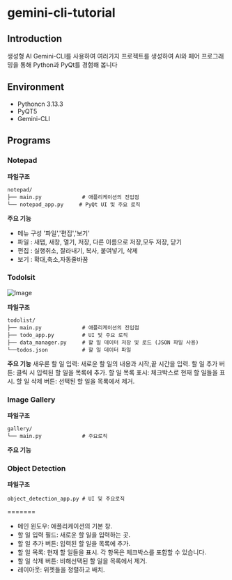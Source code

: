 # gemini-cli-tutorial



## Introduction
생성형 AI Gemini-CLI를 사용하여 여러가지 프로젝트를 생성하여 AI와 페어 프로그래밍을 통해 Python과 PyQt를 경험해 봅니다


## Environment
- Pythoncn 3.13.3
- PyQT5
- Gemini-CLI



## Programs

### Notepad
**파일구조**
```
notepad/
├── main.py             # 애플리케이션의 진입점
└── notepad_app.py     # PyQt UI 및 주요 로직
```


**주요 기능**
- 메뉴 구성 '파일','편집','보기'
- 파일 : 새탭, 새창, 열기, 저장, 다른 이름으로 저장,모두 저장, 닫기
- 편집 : 실행취소, 잘라내기, 복사, 붙여넣기, 삭제
- 보기 : 확대,축소,자동줄바꿈


### Todolsit


![Image](https://github.com/user-attachments/assets/1444de4f-5ab1-42c3-a0d0-2e12fc4e536e)


**파일구조**
```
todolist/
├── main.py             # 애플리케이션의 진입점
├── todo_app.py         # UI 및 주요 로직
├── data_manager.py     # 할 일 데이터 저장 및 로드 (JSON 파일 사용)
└──todos.json           # 할 일 데이터 파일
```

**주요 기능**
새우론 할 일 입력: 새로운 할 일의 내용과 시작,끝 시간을 입력.
할 일 추가 버튼: 클릭 시 입력된 할 일을 목록에 추가.
할 일 목록 표시: 체크박스로 현재 할 일들을 표시. 
할 일 삭제 버튼: 선택된 할 일을 목록에서 제거.


### Image Gallery
**파일구조**
```
gallery/
└── main.py             # 주요로직
```
**주요 기능**


### Object Detection
**파일구조**
```
object_detection_app.py # UI 및 주요로직
```
=======
- 메인 윈도우: 애플리케이션의 기본 창.
- 할 일 입력 필드: 새로운 할 일을 입력하는 곳.
- 할 일 추가 버튼: 입력된 할 일을 목록에 추가.
- 할 일 목록: 현재 할 일들을 표시. 각 항목은 체크박스를 포함할 수 있습니다.
- 할 일 삭제 버튼: 비해선택된 할 일을 목록에서 제거.
- 레이아웃: 위젯들을 정렬하고 배치.

